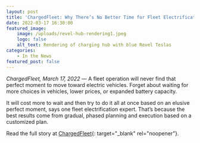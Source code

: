 ```yaml
---
layout: post
title: 'ChargedFleet: Why There’s No Better Time for Fleet Electrification'
date: 2022-03-17 16:30:00
featured_image:
    image: /uploads/revel-hub-rendering1.jpeg
    logo: false
    alt_text: Rendering of charging hub with blue Revel Teslas
categories:
    - In the News
featured_post: false
---
```

*ChargedFleet, March 17, 2022* — A fleet operation will never find that perfect moment to move toward electric vehicles. Forget about waiting for more choices in vehicles, lower prices, or expanded battery capacity.

It will cost more to wait and then try to do it all at once based on an elusive perfect moment, says one fleet electrification expert. That’s because the best results come from gradual, phased planning and execution based on a customized plan.

Read the full story at [ChargedFleet](https://www.chargedfleet.com/10163567/why-theres-no-better-time-for-fleet-electrification){: target="_blank" rel="noopener"}.